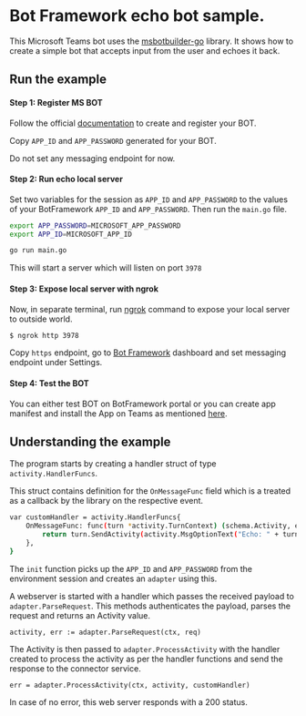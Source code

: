 # Bot Framework echo bot sample.

This Microsoft Teams bot uses the [msbotbuilder-go](https://github.com/wschroederga/msbotbuilder-go) library. It shows how to create a simple bot that accepts input from the user and echoes it back.

## Run the example

#### Step 1: Register MS BOT

Follow the official [documentation](https://docs.microsoft.com/en-us/microsoftteams/platform/bots/how-to/create-a-bot-for-teams#register-your-web-service-with-the-bot-framework) to create and register your BOT.

Copy `APP_ID` and `APP_PASSWORD` generated for your BOT.

Do not set any messaging endpoint for now.

#### Step 2: Run echo local server

Set two variables for the session as `APP_ID` and `APP_PASSWORD` to the values of your BotFramework `APP_ID` and `APP_PASSWORD`. Then run the `main.go` file.

```bash
export APP_PASSWORD=MICROSOFT_APP_PASSWORD
export APP_ID=MICROSOFT_APP_ID

go run main.go
```

This will start a server which will listen on port `3978`

#### Step 3: Expose local server with ngrok

Now, in separate terminal, run [ngrok](https://ngrok.com/download) command to expose your local server to outside world.

```sh
$ ngrok http 3978
```

Copy `https` endpoint, go to [Bot Framework](https://dev.botframework.com/bots) dashboard and set messaging endpoint under Settings.

#### Step 4: Test the BOT

You can either test BOT on BotFramework portal or you can create app manifest and install the App on Teams as mentioned [here](https://docs.microsoft.com/en-us/microsoftteams/platform/bots/how-to/create-a-bot-for-teams#create-your-app-manifest-and-package).


## Understanding the example

The program starts by creating a handler struct of type `activity.HandlerFuncs`.

This struct contains definition for the `OnMessageFunc` field which is a treated as a callback by the library on the respective event.

```bash
var customHandler = activity.HandlerFuncs{
	OnMessageFunc: func(turn *activity.TurnContext) (schema.Activity, error) {
		return turn.SendActivity(activity.MsgOptionText("Echo: " + turn.Activity.Text))
	},
}
```
  

The `init` function picks up the `APP_ID` and `APP_PASSWORD` from the environment session and creates an `adapter` using this.


A webserver is started with a handler which passes the received payload to `adapter.ParseRequest`. This methods authenticates the payload, parses the request and returns an Activity value.

```
activity, err := adapter.ParseRequest(ctx, req)
```
  

The Activity is then passed to `adapter.ProcessActivity` with the handler created to process the activity as per the handler functions and send the response to the connector service.

```
err = adapter.ProcessActivity(ctx, activity, customHandler)
```

In case of no error, this web server responds with a 200 status.

